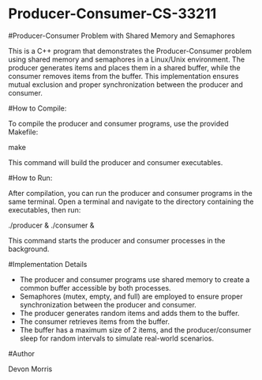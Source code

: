 # Producer-Consumer-CS-33211


#Producer-Consumer Problem with Shared Memory and Semaphores

This is a C++ program that demonstrates the Producer-Consumer problem using shared memory and semaphores in a Linux/Unix environment. The producer generates items and places them in a shared buffer, while the consumer removes items from the buffer. This implementation ensures mutual exclusion and proper synchronization between the producer and consumer.

#How to Compile:

To compile the producer and consumer programs, use the provided Makefile:

make

This command will build the producer and consumer executables.


#How to Run:

After compilation, you can run the producer and consumer programs in the same terminal. Open a terminal and navigate to the directory containing the executables, then run:

./producer & ./consumer &

This command starts the producer and consumer processes in the background.


#Implementation Details

   - The producer and consumer programs use shared memory to create a common buffer accessible by both processes.
   - Semaphores (mutex, empty, and full) are employed to ensure proper synchronization between the producer and consumer.
   - The producer generates random items and adds them to the buffer.
   - The consumer retrieves items from the buffer.
   - The buffer has a maximum size of 2 items, and the producer/consumer sleep for random intervals to simulate real-world scenarios.

#Author

Devon Morris
